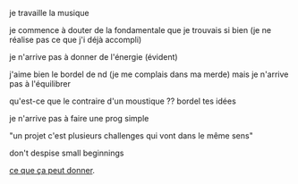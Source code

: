 je travaille la musique

je commence à douter de la fondamentale que je trouvais si bien
(je ne réalise pas ce que j'i déjà accompli)

je n'arrive pas à donner de l'énergie
(évident)

j'aime bien le bordel de nd 
(je me complais dans ma merde)
mais je n'arrive pas à l'équilibrer

qu'est-ce que le contraire d'un moustique ??
bordel tes idées

je n'arrive pas à faire une prog simple

"un projet c'est plusieurs challenges qui vont dans le même sens"

don't despise small beginnings

[ce que ça peut donner](/wav/interlude/darknet_master_un.wav).
